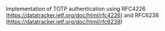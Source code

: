 Implementation of TOTP authentication using RFC4226 (https://datatracker.ietf.org/doc/html/rfc4226) and RFC6238 (https://datatracker.ietf.org/doc/html/rfc6238)
